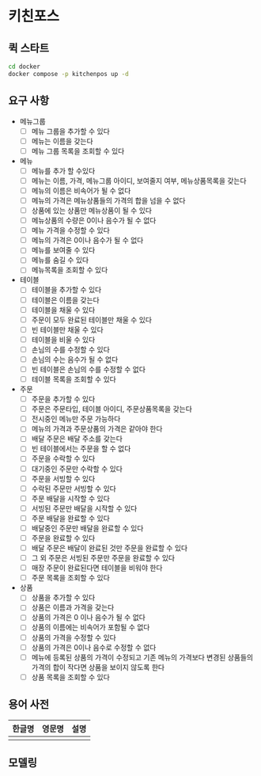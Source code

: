 # 키친포스

## 퀵 스타트

```sh
cd docker
docker compose -p kitchenpos up -d
```

## 요구 사항

- 메뉴그룹
  - [ ] 메뉴 그룹을 추가할 수 있다
  - [ ] 메뉴는 이름을 갖는다
  - [ ] 메뉴 그룹 목록을 조회할 수 있다
- 메뉴 
  - [ ] 메뉴를 추가 할 수있다
  - [ ] 메뉴는 이름, 가격, 메뉴그룹 아이디, 보여줄지 여부, 메뉴상품목록을 갖는다
  - [ ] 메뉴의 이름은 비속어가 될 수 없다
  - [ ] 메뉴의 가격은 메뉴상품들의 가격의 합을 넘을 수 없다
  - [ ] 상품에 있는 상품만 메뉴상품이 될 수 있다
  - [ ] 메뉴상품의 수량은 0이나 음수가 될 수 없다
  - [ ] 메뉴 가격을 수정할 수 있다
  - [ ] 메뉴의 가격은 0이나 음수가 될 수 없다
  - [ ] 메뉴를 보여줄 수 있다
  - [ ] 메뉴를 숨길 수 있다
  - [ ] 메뉴목록을 조회할 수 있다
- 테이블
  - [ ] 테이블을 추가할 수 있다
  - [ ] 테이블은 이름을 갖는다
  - [ ] 테이블을 채울 수 있다
  - [ ] 주문이 모두 완료된 테이블만 채울 수 있다
  - [ ] 빈 테이블만 채울 수 있다
  - [ ] 테이블을 비울 수 있다
  - [ ] 손님의 수를 수정할 수 있다
  - [ ] 손님의 수는 음수가 될 수 없다
  - [ ] 빈 테이블은 손님의 수를 수정할 수 없다
  - [ ] 테이블 목록을 조회할 수 있다
- 주문
  - [ ] 주문을 추가할 수 있다
  - [ ] 주문은 주문타입, 테이블 아이디, 주문상품목록을 갖는다
  - [ ] 전시중인 메뉴만 주문 가능하다
  - [ ] 메뉴의 가격과 주문상품의 가격은 같아야 한다
  - [ ] 배달 주문은 배달 주소를 갖는다
  - [ ] 빈 테이블에서는 주문을 할 수 없다
  - [ ] 주문을 수락할 수 있다
  - [ ] 대기중인 주문만 수락할 수 있다
  - [ ] 주문을 서빙할 수 있다
  - [ ] 수락된 주문만 서빙할 수 있다
  - [ ] 주문 배달을 시작할 수 있다
  - [ ] 서빙된 주문만 배달을 시작할 수 있다
  - [ ] 주문 배달을 완료할 수 있다
  - [ ] 배달중인 주문만 배달을 완료할 수 있다
  - [ ] 주문을 완료할 수 있다
  - [ ] 배달 주문은 배달이 완료된 것만 주문을 완료할 수 있다
  - [ ] 그 외 주문은 서빙된 주문만 주문을 완료할 수 있다
  - [ ] 매장 주문이 완료된다면 테이블을 비워야 한다
  - [ ] 주문 목록을 조회할 수 있다
- 상품
  - [ ] 상품을 추가할 수 있다
  - [ ] 상품은 이름과 가격을 갖는다
  - [ ] 상품의 가격은 0 이나 음수가 될 수 없다
  - [ ] 상품의 이름에는 비속어가 포함될 수 없다
  - [ ] 상품의 가격을 수정할 수 있다
  - [ ] 상품의 가격은 0이나 음수로 수정할 수 없다
  - [ ] 메뉴에 등록된 상품의 가격이 수정되고 기존 메뉴의 가격보다 변경된 상품들의 가격의 합이 작다면 상품을 보이지 않도록 한다 
  - [ ] 상품 목록을 조회할 수 있다
## 용어 사전

| 한글명 | 영문명 | 설명 |
| --- | --- | --- |
|  |  |  |

## 모델링
